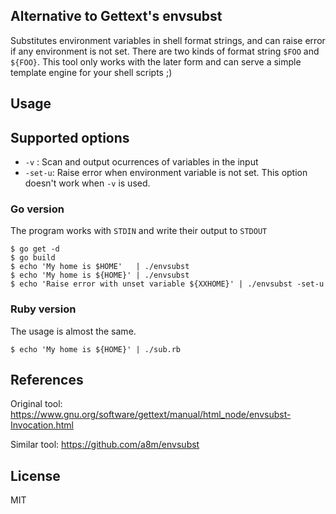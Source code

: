 ## Alternative to Gettext's envsubst

Substitutes environment variables in shell format strings,
and can raise error if any environment is not set.
There are two kinds of format string `$FOO` and `${FOO}`.
This tool only works with the later form and can serve a simple
template engine for your shell scripts ;)

## Usage

## Supported options

* `-v` : Scan and output ocurrences of variables in the input
* `-set-u`: Raise error when environment variable is not set.
  This option doesn't work when `-v` is used.

### Go version

The program works with `STDIN` and write their output to `STDOUT`

    $ go get -d
    $ go build
    $ echo 'My home is $HOME'   | ./envsubst
    $ echo 'My home is ${HOME}' | ./envsubst
    $ echo 'Raise error with unset variable ${XXHOME}' | ./envsubst -set-u

### Ruby version

The usage is almost the same.

    $ echo 'My home is ${HOME}' | ./sub.rb

## References

Original tool:
  https://www.gnu.org/software/gettext/manual/html_node/envsubst-Invocation.html

Similar tool:
  https://github.com/a8m/envsubst

## License

MIT
